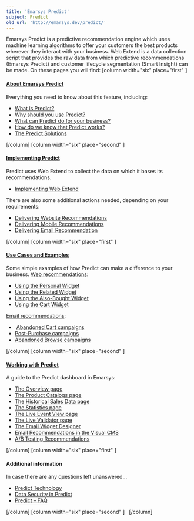 ```yaml
---
title: 'Emarsys Predict'
subject: Predict
old_url: 'http://emarsys.dev/predict/'
---
```


Emarsys Predict is a predictive recommendation engine which uses machine learning algorithms to offer your customers the best products wherever they interact with your business. Web Extend is a data collection script that provides the raw data from which predictive recommendations (Emarsys Predict) and customer lifecycle segmentation (Smart Insight) can be made. On these pages you will find: [column width="six" place="first" ]

#### [About Emarsys Predict](/Predict/about.md)

 Everything you need to know about this feature, including:

- [What is Predict?](/Predict/about.md)
- [Why should you use Predict?](/Predict/about.md)
- [What can Predict do for your business?](/Predict/about.md)
- [How do we know that Predict works?](/Predict/about.md)
- [The Predict Solutions](/Predict/solutions.md)

 [/column] [column width="six" place="second" ]

#### [Implementing Predict](/Predict/getstarted.md)

 Predict uses Web Extend to collect the data on which it bases its recommendations.

- [<ins class="jstree-icon"></ins>Implementing Web Extend](/Getting%20Started/implementation.md)

 There are also some additional actions needed, depending on your requirements:

- [Delivering Website Recommendations](/Getting%20Started/web-rec.md)
- [Delivering Mobile Recommendations ](/Getting%20Started/mobile.md)
- [Delivering Email Recommendation ](/Getting%20Started/email-rec.md)

 [/column] [column width="six" place="first" ]

#### [Use Cases and Examples](/Predict/use-cases.md)

 Some simple examples of how Predict can make a difference to your business. [Web recommendations](/Predict/webrec.md):

- [Using the Personal Widget](/Getting%20Started/web-personal.md)
- [Using the Related Widget](/Predict/web-related.md)
- [Using the Also-Bought Widget](/Getting%20Started/web-also.md)
- [Using the Cart Widget](/Getting%20Started/web-cart.md)
 
[Email recommendations](/Getting%20Started/email-rec.md):

-  [Abandoned Cart campaigns](/Getting%20Started/email-abandoned.md)
- [Post-Purchase campaigns](/Getting%20Started/email-purchase.md)
- [Abandoned Browse campaigns](/Getting%20Started/email-personal.md)

 [/column] [column width="six" place="second" ]

#### [Working with Predict](/Predict/user-guide.md)

 A guide to the Predict dashboard in Emarsys:

- [The Overview page](/Predict/overview.md)
- [The Product Catalogs page](/Predict/product-catalogs.md)
- [The Historical Sales Data page](/Predict/historical-sales-data.md)
- [The Statistics page](/Uncategorized/statistics.md)
- [The Live Event View page](/Predict/live-event-view.md)
- [The Live Validator page](/Predict/live-validator.md)
- [The Email Widget Designer](/Uncategorized/widget-designer.md)
- [Email Recommendations in the Visual CMS](/Predict/email-recomendations-video.md)
- [A/B Testing Recommendations](/Getting%20Started/ab-testing.md)

 [/column] [column width="six" place="first" ]

#### Additional information

 In case there are any questions left unanswered...

- [Predict Technology](/Predict/technology.md)
- [Data Security in Predict](/Resources/predict-security.md)
- [Predict – FAQ](/WP%20Stuff/faq.md)

 [/column] [column width="six" place="second" ]   [/column]